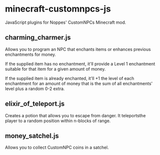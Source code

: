 # minecraft-customnpcs-js
JavaScript plugins for Noppes' CustomNPCs Minecraft mod.

## charming_charmer.js

Allows you to program an NPC that enchants items or enhances previous enchantments for money.
  
If the supplied item has no enchantment, it'll provide a Level 1 enchantment suitable for
that item for a given amount of money.
  
If the supplied item is already enchanted, it'll +1 the level of each enchantment
for an amount of money that is the sum of all enchantments' level plus a random 0-2 extra.

## elixir_of_teleport.js

Creates a potion that allows you to escape from danger. It teleportsthe player to a random position within n-blocks of range.

## money_satchel.js

Allows you to collect CustomNPC coins in a satchel.
